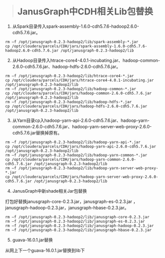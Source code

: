 > # JanusGraph中CDH相关Lib包替换
1. 从Spark目录传入spark-assembly-1.6.0-cdh5.7.6-hadoop2.6.0-cdh5.7.6.jar。
```
rm –f /opt/janusgraph-0.2.3-hadoop2/lib/spark-assembly-*.jar
cp /opt/cloudera/parcels/CDH/jars/spark-assembly-1.6.0-cdh5.7.6-hadoop2.6.0-cdh5.7.6.jar /opt/janusgraph-0.2.3-hadoop2/lib
```
2. 从Hadoop目录传入htrace-core4-4.0.1-incubating.jar、hadoop-common-2.6.0-cdh5.7.6.jar、hadoop-hdfs-2.6.0-cdh5.7.6.jar。
```
rm –f /opt/janusgraph-0.2.3-hadoop2/lib/htrace-core4-*.jar
cp /opt/cloudera/parcels/CDH/jars/htrace-core4-4.0.1-incubating.jar /opt/janusgraph-0.2.3-hadoop2/lib
rm –f /opt/janusgraph-0.2.3-hadoop2/lib/hadoop-common-*.jar
cp /opt/cloudera/parcels/CDH/jars/hadoop-common-2.6.0-cdh5.7.6.jar /opt/janusgraph-0.2.3-hadoop2/lib
rm –f /opt/janusgraph-0.2.3-hadoop2/lib/hadoop-hdfs-*.jar
cp /opt/cloudera/parcels/CDH/jars/hadoop-hdfs-2.6.0-cdh5.7.6.jar /opt/janusgraph-0.2.3-hadoop2/lib
```

3. 从Yarn目录cp入hadoop-yarn-api-2.6.0-cdh5.7.6.jar、hadoop-yarn-common-2.6.0-cdh5.7.6.jar、hadoop-yarn-server-web-proxy-2.6.0-cdh5.7.6.jar替换掉原有。
```
rm –f /opt/janusgraph-0.2.3-hadoop2/lib/hadoop-yarn-api-*.jar
cp /opt/cloudera/parcels/CDH/jars/hadoop-yarn-api-2.6.0-cdh5.7.6.jar /opt/janusgraph-0.2.3-hadoop2/lib
rm –f /opt/janusgraph-0.2.3-hadoop2/lib/hadoop-yarn-common-*.jar
cp /opt/cloudera/parcels/CDH/jars/hadoop-yarn-common-2.6.0-cdh5.7.6.jar /opt/janusgraph-0.2.3-hadoop2/lib
rm –f /opt/janusgraph-0.2.3-hadoop2/lib/hadoop-yarn-server-web-proxy-*.jar
cp /opt/cloudera/parcels/CDH/jars/hadoop-yarn-server-web-proxy-2.6.0-cdh5.7.6.jar /opt/janusgraph-0.2.3-hadoop2/lib
```

4. JanusGraph中新shade相关Jar包替换

打包好替换janusgraph-core-0.2.3.jar，janusgraph-es-0.2.3.jar ，janusgraph-hadoop-0.2.3.jar，janusgraph-hbase-0.2.3.jar。
```
rm –f /opt/janusgraph-0.2.3-hadoop2/lib/janusgraph-core-0.2.3.jar
rm –f /opt/janusgraph-0.2.3-hadoop2/lib/janusgraph-es-0.2.3.jar
rm –f /opt/janusgraph-0.2.3-hadoop2/lib/janusgraph-hadoop-0.2.3.jar
rm –f /opt/janusgraph-0.2.3-hadoop2/lib/janusgraph-hbase-0.2.3.jar
```

5. guava-16.0.1.jar替换

从网上下一个guava-16.0.1.jar替换到lib下
